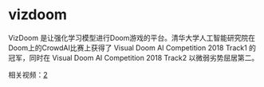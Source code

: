 

<!--
 * @version:
 * @Author:  StevenJokess（蔡舒起） https://github.com/StevenJokess
 * @Date: 2023-04-05 19:49:51
 * @LastEditors:  StevenJokess（蔡舒起） https://github.com/StevenJokess
 * @LastEditTime: 2023-04-05 20:29:17
 * @Description:
 * @Help me: make friends by a867907127@gmail.com and help me get some “foreign” things or service I need in life; 如有帮助，请赞助，失业3年了。![支付宝收款码](https://github.com/StevenJokess/d2rl/blob/master/img/%E6%94%B6.jpg)
 * @TODO::
 * @Reference:
-->
# vizdoom

VizDoom 是让强化学习模型进行Doom游戏的平台。清华大学人工智能研究院在Doom上的CrowdAI比赛上获得了 Visual Doom AI Competition 2018 Track1 的冠军，同时在 Visual Doom AI Competition 2018 Track2 以微弱劣势屈居第二。

相关视频：[2]

[1]: https://ml.cs.tsinghua.edu.cn/thuai/#/ai_frameworks
[2]: https://www.bilibili.com/video/BV1vV4y1p7R1/?spm_id_from=333.999.0.0&vd_source=bca0a3605754a98491958094024e5fe3
